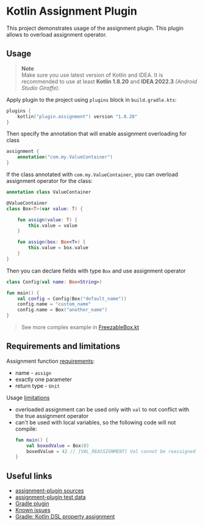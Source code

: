 # Kotlin Assignment Plugin

This project demonstrates usage of the assignment plugin. This plugin allows to overload assignment operator.

## Usage

> **Note**  
> Make sure you use latest version of Kotlin and IDEA.
> It is recommended to use at least **Kotlin 1.8.20** and **IDEA 2022.3** _(Android Studio Giraffe)_.

Apply plugin to the project using `plugins` block in `build.gradle.kts`:

```kotlin
plugins {
    kotlin("plugin.assignment") version "1.8.20"
}
```

Then specify the annotation that will enable assignment overloading for class

```kotlin
assignment {
    annotation("com.my.ValueContainer")
}
```

If the class annotated with `com.my.ValueContainer`, you can overload assignment operator for the class:

```kotlin
annotation class ValueContainer

@ValueContainer
class Box<T>(var value: T) {

    fun assign(value: T) {
        this.value = value
    }

    fun assign(box: Box<T>) {
        this.value = box.value
    }
}
```

Then you can declare fields with type `Box` and use assignment operator

```kotlin
class Config(val name: Box<String>)

fun main() {
    val config = Config(Box("default_name"))
    config.name = "custom_name"
    config.name = Box("another_name")
}
```

> See more complex example in [FreezableBox.kt](src/main/kotlin/FreezableBox.kt)

## Requirements and limitations

Assignment function [requirements](https://github.com/JetBrains/kotlin/blob/v1.8.20/plugins/assign-plugin/assign-plugin.k2/src/org/jetbrains/kotlin/assignment/plugin/k2/diagnostics/FirAssignmentPluginFunctionChecker.kt):

- name - `assign`
- exactly one parameter
- return type - `Unit`

Usage [limitations](https://github.com/JetBrains/kotlin/blob/v1.8.20/plugins/assign-plugin/assign-plugin.k2/src/org/jetbrains/kotlin/assignment/plugin/k2/FirAssignmentPluginAssignAltererExtension.kt#L36-L43)

- overloaded assignment can be used only with `val` to not conflict with the true assignment operator
- can't be used with local variables, so the following code will not compile:
  ```kotlin
  fun main() {
      val boxedValue = Box(0)
      boxedValue = 42 // [VAL_REASSIGNMENT] Val cannot be reassigned
  }
  ```

## Useful links

- [assignment-plugin sources](https://github.com/JetBrains/kotlin/tree/v1.8.20/plugins/assign-plugin)
- [assignment-plugin test data](https://github.com/JetBrains/kotlin/tree/v1.8.20/plugins/assign-plugin/testData)
- [Gradle plugin](https://github.com/JetBrains/kotlin/tree/v1.8.20/libraries/tools/kotlin-assignment)
- [Known issues](https://youtrack.jetbrains.com/issues?q=%22Kotlin%20assignment%20plugin%22%20%23Unresolved)
- [Gradle: Kotlin DSL property assignment](https://docs.gradle.org/8.1/userguide/kotlin_dsl.html#kotdsl:assignment)
